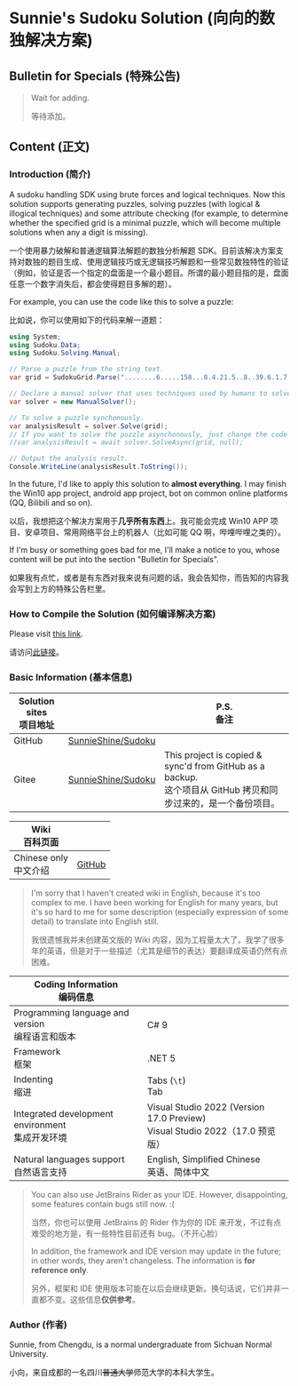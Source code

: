 # Sunnie's Sudoku Solution (向向的数独解决方案)

## Bulletin for Specials (特殊公告)

> Wait for adding.
>
> 等待添加。

## Content (正文)

### Introduction (简介)

A sudoku handling SDK using brute forces and logical techniques. Now this solution supports generating puzzles, solving puzzles (with logical & illogical techniques) and some attribute checking (for example, to determine whether the specified grid is a minimal puzzle, which will become multiple solutions when any a digit is missing).

一个使用暴力破解和普通逻辑算法解题的数独分析解题 SDK。目前该解决方案支持对数独的题目生成、使用逻辑技巧或无逻辑技巧解题和一些常见数独特性的验证（例如，验证是否一个指定的盘面是一个最小题目。所谓的最小题目指的是，盘面任意一个数字消失后，都会使得题目多解的题）。

For example, you can use the code like this to solve a puzzle:

比如说，你可以使用如下的代码来解一道题：

```csharp
using System;
using Sudoku.Data;
using Sudoku.Solving.Manual;

// Parse a puzzle from the string text.
var grid = SudokuGrid.Parse("........6.....158...8.4.21.5..8..39.6.1.7.8.5.89..5..1.24.5.9...659.....9........");

// Declare a manual solver that uses techniques used by humans to solve a puzzle.
var solver = new ManualSolver();

// To solve a puzzle synchonously.
var analysisResult = solver.Solve(grid);
// If you want to solve the puzzle asynchonously, just change the code to:
//var analysisResult = await solver.SolveAsync(grid, null);

// Output the analysis result.
Console.WriteLine(analysisResult.ToString());
```

In the future, I'd like to apply this solution to **almost everything**. I may finish the Win10 app project, android app project, bot on common online platforms (QQ, Bilibili and so on).

以后，我想把这个解决方案用于**几乎所有东西**上。我可能会完成 Win10 APP 项目、安卓项目、常用网络平台上的机器人（比如可能 QQ 啊，哔哩哔哩之类的）。

If I'm busy or something goes bad for me, I'll make a notice to you, whose content will be put into the section "Bulletin for Specials".

如果我有点忙，或者是有东西对我来说有问题的话，我会告知你，而告知的内容我会写到上方的特殊公告栏里。

### How to Compile the Solution (如何编译解决方案)

Please visit [this link](https://github.com/SunnieShine/Sudoku/wiki/How-To-Compile-The-Solution).

请访问[此链接](https://github.com/SunnieShine/Sudoku/wiki/How-To-Compile-The-Solution)。

### Basic Information (基本信息)

| Solution sites<br />项目地址 |                                                             | P.S.<br />备注                                               |
| ---------------------------- | ----------------------------------------------------------- | ------------------------------------------------------------ |
| GitHub                       | [SunnieShine/Sudoku](https://github.com/SunnieShine/Sudoku) |                                                              |
| Gitee                        | [SunnieShine/Sudoku](https://gitee.com/SunnieShine/Sudoku)  | This project is copied & sync'd from GitHub as a backup.<br />这个项目从 GitHub 拷贝和同步过来的，是一个备份项目。 |

| Wiki<br />百科页面         |                                                |
| -------------------------- | ---------------------------------------------- |
| Chinese only<br />中文介绍 | [GitHub](https://sunnieshine.github.io/Sudoku) |

> I'm sorry that I haven't created wiki in English, because it's too complex to me. I have been working for English for many years, but it's so hard to me for some description (especially expression of some detail) to translate into English still.
>
> 我很遗憾我并未创建英文版的 Wiki 内容，因为工程量太大了。我学了很多年的英语，但是对于一些描述（尤其是细节的表达）要翻译成英语仍然有点困难。

| Coding Information<br />编码信息                     |                                                              |
| ---------------------------------------------------- | ------------------------------------------------------------ |
| Programming language and version<br />编程语言和版本 | C# 9                                                         |
| Framework<br />框架                                  | .NET 5                                                       |
| Indenting<br />缩进                                  | Tabs (`\t`)<br />Tab                                         |
| Integrated development environment<br />集成开发环境 | Visual Studio 2022 (Version 17.0 Preview)<br />Visual Studio 2022（17.0 预览版） |
| Natural languages support<br />自然语言支持          | English, Simplified Chinese<br />英语、简体中文              |

> You can also use JetBrains Rider as your IDE. However, disappointing, some features contain bugs still now. :(
>
> 当然，你也可以使用 JetBrains 的 Rider 作为你的 IDE 来开发，不过有点难受的地方是，有一些特性目前还有 bug。（不开心脸）
>
> In addition, the framework and IDE version may update in the future; in other words, they aren't changeless. The information is **for reference only**.
>
> 另外，框架和 IDE 使用版本可能在以后会继续更新。换句话说，它们并非一直都不变。这些信息**仅供参考**。

### Author (作者)

Sunnie, from Chengdu, is a normal undergraduate from Sichuan Normal University.

小向，来自成都的一名四川<del>普通大学</del>师范大学的本科大学生。

